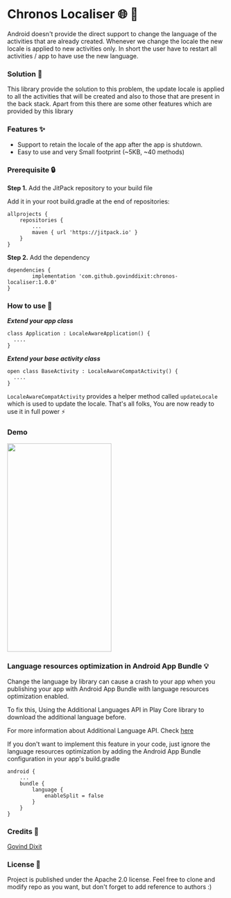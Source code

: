 # Chronos Localiser :globe_with_meridians: :pencil:


Android doesn't provide the direct support to change the language of the activities that are already created. Whenever we change the locale the new locale is applied to new activities only. In short the user have to restart all activities / app to have use the new language. 

### Solution :rocket: 

This library provide the solution to this problem, the update locale is applied to all the activities that will be created and also to those that are present in the back stack. Apart from this there are some other features which are provided by this library

### Features :sparkles:

- Support to retain the locale of the app after the app is shutdown.
- Easy to use and very Small footprint (~5KB, ~40 methods)

### Prerequisite :lock:

**Step 1.** Add the JitPack repository to your build file

Add it in your root build.gradle at the end of repositories:

	allprojects {
		repositories {
			...
			maven { url 'https://jitpack.io' }
		}
	}
**Step 2.** Add the dependency 

	dependencies {
	        implementation 'com.github.govinddixit:chronos-localiser:1.0.0'
	}

### How to use :speech_balloon:

***Extend your app class***
```
class Application : LocaleAwareApplication() {
  ....
}
```
  
***Extend your base activity class***
```
open class BaseActivity : LocaleAwareCompatActivity() {  
  ....
}
```

`LocaleAwareCompatActivity` provides a helper method called `updateLocale` which is used to update the locale.
That's all folks, You are now ready to use it in full power :zap:

### Demo

<img src="static/demo.gif" width="240" height="480"/>


### Language resources optimization in Android App Bundle :bulb:

Change the language by library can cause a crash to your app when you publishing your app with Android App Bundle with language resources optimization enabled.

To fix this, Using the Additional Languages API in Play Core library to download the additional language before.

For more information about Additional Language API. Check [here](https://android-developers.googleblog.com/2019/03/the-latest-android-app-bundle-updates.html)

If you don't want to implement this feature in your code, just ignore the language resources optimization by adding the Android App Bundle configuration in your app's build.gradle

```
android {
    ... 
    bundle { 
        language { 
            enableSplit = false 
        } 
    } 
}
```

### Credits :busts_in_silhouette:

[Govind Dixit](https://github.com/GOVINDDIXIT)

### License :page_facing_up:

Project is published under the Apache 2.0 license. Feel free to clone and modify repo as you want, but don't forget to add reference to authors :)